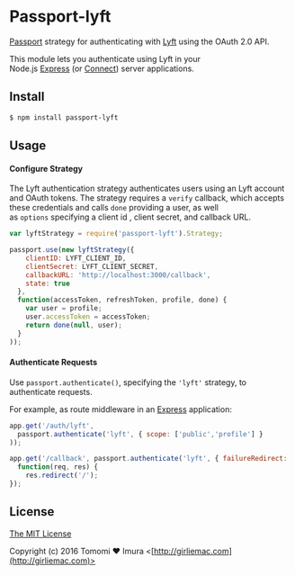 # Passport-lyft

[Passport](https://github.com/jaredhanson/passport) strategy for authenticating with [Lyft](http://www.lyft.com/) using the OAuth 2.0 API.

This module lets you authenticate using Lyft in your Node.js [Express](http://expressjs.com/) (or [Connect](http://www.senchalabs.org/connect/)) server applications.

## Install

```bash
$ npm install passport-lyft
```

## Usage

#### Configure Strategy

The Lyft authentication strategy authenticates users using an Lyft account and OAuth tokens. The strategy requires a `verify` callback, which accepts these credentials and calls `done` providing a user, as well as `options` specifying a client id , client secret, and callback URL.

```javascript
var lyftStrategy = require('passport-lyft').Strategy;

passport.use(new lyftStrategy({
    clientID: LYFT_CLIENT_ID,
    clientSecret: LYFT_CLIENT_SECRET,
    callbackURL: 'http://localhost:3000/callback',
    state: true
  },
  function(accessToken, refreshToken, profile, done) {
    var user = profile;
    user.accessToken = accessToken;
    return done(null, user);
  }
));
```



#### Authenticate Requests

Use `passport.authenticate()`, specifying the `'lyft'` strategy, to authenticate requests.

For example, as route middleware in an [Express](http://expressjs.com/) application:

```javascript
app.get('/auth/lyft',
  passport.authenticate('lyft', { scope: ['public','profile'] }
));

app.get('/callback', passport.authenticate('lyft', { failureRedirect: '/login' }),
  function(req, res) {
    res.redirect('/');
});
```



## License

[The MIT License](http://opensource.org/licenses/MIT)

Copyright (c) 2016 Tomomi ❤ Imura <[http://girliemac.com](http://girliemac.com)>
